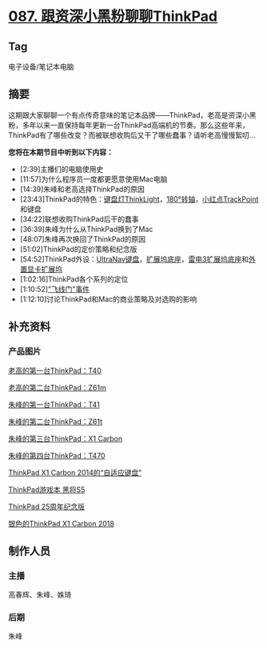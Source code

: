 # [087. 跟资深小黑粉聊聊ThinkPad](https://jinjinledao.org/?p=349)

## Tag

电子设备/笔记本电脑

## 摘要

这期跟大家聊聊一个有点传奇意味的笔记本品牌——ThinkPad，老高是资深小黑粉，多年以来一直保持每年更新一台ThinkPad高端机的节奏。那么这些年来，ThinkPad有了哪些改变？而被联想收购后又干了哪些蠢事？请听老高慢慢絮叨…

**您将在本期节目中听到以下内容：**
- \[2:39\]主播们的电脑使用史
- \[11:57\]为什么程序员一度都更愿意使用Mac电脑
- \[14:39\]朱峰和老高选择ThinkPad的原因
- \[23:43\]ThinkPad的特色：[键盘灯ThinkLight](https://en.wikipedia.org/wiki/IBM_ThinkPad_ThinkLight)，[180°转轴](https://www.notebookcheck.net/fileadmin/Notebooks/Lenovo/ThinkPad_T470-20HD002HGE/IMG_2404.JPG)，[小红点TrackPoint](https://baike.baidu.com/item/小红帽/4126828)和键盘
- \[34:22\]联想收购ThinkPad后干的蠢事
- \[36:39\]朱峰为什么从ThinkPad换到了Mac
- \[48:07\]朱峰再次换回了ThinkPad的原因
- \[51:02\]ThinkPad的定价策略和纪念版
- \[54:52\]ThinkPad外设：[UltraNav键盘](https://www.geek.com/wp-content/uploads/2009/03/ultranav_keyboard_04.jpg)，[扩展坞底座](https://www.lenovo.com/medias/?context=bWFzdGVyfHJvb3R8MTE0NTczfGltYWdlL2pwZWd8aGMxL2hkMC85NDQ5MTQ0Nzc4NzgyLmpwZ3wwMTljODJiMTIyYWM5YTNmZGU2YTI4YjkwMDJjZWM4ZDQ5ZjlmMTI2MjBmYTVmZTU0YzFjMGQxZjEwNDMzYWQz)，[雷电3扩展坞底座](https://www.lenovo.com/medias/40AJ0135US-main-v2.png?context=bWFzdGVyfHJvb3R8MjI1NjM1fGltYWdlL3BuZ3xoNDgvaDczLzk3NDYyNTQ5NTQ1MjYucG5nfDkzMWQ0ZjYyNDg5MTgxMzdkY2VjOWU1NjNiNDVlZTE2MDcwYjU5NDdjYTdhZDhmZDMwYWZjODRmNzZjOGM0YzQ)和[外置显卡扩展坞](https://www.windowscentral.com/sites/wpcentral.com/files/styles/large_wm_brb/public/field/image/2018/07/lenovo-tb3-graphics-dock-5.jpg?itok=rjXMbocp)
- \[1:02:16\]ThinkPad各个系列的定位
- \[1:10:52\]["飞线门"事件](https://digi.tech.qq.com/zt/2006/thinkpadwhy/topic_html/thinkpadwhyall.htm)
- \[1:12:10\]讨论ThinkPad和Mac的商业策略及对选购的影响

## 补充资料

### 产品图片

[老高的第一台ThinkPad：T40](https://images.anandtech.com/reviews/system/laptop/CentrinoRound/IBM7500/system_big.jpg)

[老高的第二台ThinkPad：Z61m](https://www.notebookcheck.net/fileadmin/_processed_/csm_lenovo_z61m_gesamt3_f32b624715.jpg)

[朱峰的第一台ThinkPad：T41](https://www-01.ibm.com/common/ssi/rep_ca/4/760/MBL03324/MBL03324_1.jpg)

[朱峰的第二台ThinkPad：Z61t](https://www.goodgearguide.com.au/products/image/2297/angle/8/1500x1500/123908/)

[朱峰的第三台ThinkPad：X1 Carbon](https://www.lenovo.com/medias/thinkpad-X1-Carbon-1st-Gen-EOL.png?context=bWFzdGVyfHJvb3R8MjM5MTMwfGltYWdlL3BuZ3xoMjcvaDlkLzkyNDg0Mjc0NDIyMDYucG5nfDU1NmUzZjFmYTRhYTk0NDFhYjlmYTkxYjRmZGEwMGU2MGU4MTBlYTcwYjNjMTE5Y2FiMjE0Mzg1MzU3ZTM5NTA) 

[朱峰的第四台ThinkPad：T470](https://www.laptopoutlet.co.uk/media/catalog/product/cache/1/image/9df78eab33525d08d6e5fb8d27136e95/2/0/20HD000LUK-01.jpg)

[ThinkPad X1 Carbon 2014的“自适应键盘”](http://17c4dcd7f91259d8cc66-f5932f6db0039e8c02f89a70c334ff0e.r2.cf1.rackcdn.com/wp-content/uploads/sites/2/P1240318-752x423.jpg)

[ThinkPad游戏本 黑将S5](http://p2.lefile.cn/product/adminweb/2016/07/05/2.jpg)

[ThinkPad 25周年纪念版](https://aozoeky4dglp5sh0-zippykid.netdna-ssl.com/wp-content/uploads/2017/10/thinkpad-anniversary-25.jpg)

[银色的ThinkPad X1 Carbon 2018](https://regmedia.co.uk/2018/03/28/x1_silver_side_w1296px.jpg)

## 制作人员

### 主播

高春辉、朱峰、姝琦

### 后期

朱峰


## 
